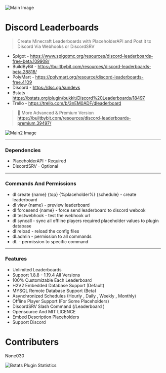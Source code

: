 ![Main Image](https://cdn.discordapp.com/attachments/1074520108514431026/1108474446987141261/Group_9.png "Discord Leaderboards")

# Discord Leaderboards

> Create Minecraft Leaderboards with PlaceholderAPI and Post it to Discord Via Webhooks or DiscordSRV
* Spigot - https://www.spigotmc.org/resources/discord-leaderboards-free-beta.109908/
* BuildByBit - https://builtbybit.com/resources/discord-leaderboards-beta.28818/
* PolyMart - https://polymart.org/resource/discord-leaderboards-free.4109 
* Discord - https://dsc.gg/sundevs
* Bstats - https://bstats.org/plugin/bukkit/Discord%20Leaderboards/18497
* Trello - https://trello.com/b/3nEM0ADF/dleaderboard
> 📌 More Advanced & Premium Version https://builtbybit.com/resources/discord-leaderboards-premium.39497/

![Main2 Image](https://cdn.discordapp.com/attachments/1074520108514431026/1113510349686194297/Beta12.png "Discord Leaderboards")

---

### Dependencies

* PlaceholderAPI - Required
* DiscordSRV - Optional

---

### Commands And Permissions

* dl create {name} {top} {%placeholder%} {schedule} - create leaderboard
* dl view {name} - preview leaderboard
* dl forcesend {name} - force send leaderboard to discord webook
* dl testwebhook - test the webhook url
* dl syncall - sync all offline players required placeholder values to plugin database
* dl reload - reload the config files
* dl.admin - permission to all commands
* dl.<commandname> - permission to specific command

---

### Features

* Unlimited Leaderboards
* Support 1.8.8 - 1.19.4 All Versions
* 100% Customizable Each Leaderboard
* H2V2 Embedded Database Support (Default)
* MYSQL Remote Database Support (Beta)
* Asynchronized Schedules (Hourly , Daily , Weekly , Monthly)
* Offline Player Support (For Some Placeholders)
* DiscordSRV Slash Command (/Leaderboard <leaderboardname>)
* Opensource And MIT LICENCE
* Embed Description Placeholders
* Support Discord


Contributers
=======
None030

![Bstats Plugin Statistics](https://bstats.org/signatures/bukkit/Discord%20Leaderboards.svg "Plugin Statistics")
